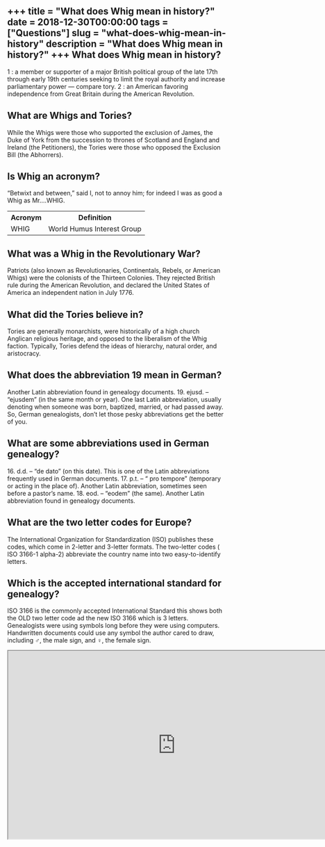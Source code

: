 +++
title = "What does Whig mean in history?"
date = 2018-12-30T00:00:00
tags = ["Questions"]
slug = "what-does-whig-mean-in-history"
description = "What does Whig mean in history?"
+++
What does Whig mean in history?
-------------------------------

1 : a member or supporter of a major British political group of the late 17th through early 19th centuries seeking to limit the royal authority and increase parliamentary power — compare tory. 2 : an American favoring independence from Great Britain during the American Revolution.

What are Whigs and Tories?
--------------------------

While the Whigs were those who supported the exclusion of James, the Duke of York from the succession to thrones of Scotland and England and Ireland (the Petitioners), the Tories were those who opposed the Exclusion Bill (the Abhorrers).

Is Whig an acronym?
-------------------

“Betwixt and between,” said I, not to annoy him; for indeed I was as good a Whig as Mr….WHIG.

<table><tr><th>Acronym</th><th>Definition</th></tr><tr><td>WHIG</td><td>World Humus Interest Group</td></tr></table>

What was a Whig in the Revolutionary War?
-----------------------------------------

Patriots (also known as Revolutionaries, Continentals, Rebels, or American Whigs) were the colonists of the Thirteen Colonies. They rejected British rule during the American Revolution, and declared the United States of America an independent nation in July 1776.

What did the Tories believe in?
-------------------------------

Tories are generally monarchists, were historically of a high church Anglican religious heritage, and opposed to the liberalism of the Whig faction. Typically, Tories defend the ideas of hierarchy, natural order, and aristocracy.

What does the abbreviation 19 mean in German?
---------------------------------------------

Another Latin abbreviation found in genealogy documents. 19. ejusd. – “ejusdem” (in the same month or year). One last Latin abbreviation, usually denoting when someone was born, baptized, married, or had passed away. So, German genealogists, don’t let those pesky abbreviations get the better of you.

What are some abbreviations used in German genealogy?
-----------------------------------------------------

16\. d.d. – “de dato” (on this date). This is one of the Latin abbreviations frequently used in German documents. 17. p.t. – “ pro tempore” (temporary or acting in the place of). Another Latin abbreviation, sometimes seen before a pastor’s name. 18. eod. – “eodem” (the same). Another Latin abbreviation found in genealogy documents.

What are the two letter codes for Europe?
-----------------------------------------

The International Organization for Standardization (ISO) publishes these codes, which come in 2-letter and 3-letter formats. The two-letter codes ( ISO 3166-1 alpha-2) abbreviate the country name into two easy-to-identify letters.

Which is the accepted international standard for genealogy?
-----------------------------------------------------------

ISO 3166 is the commonly accepted International Standard this shows both the OLD two letter code ad the new ISO 3166 which is 3 letters. Genealogists were using symbols long before they were using computers. Handwritten documents could use any symbol the author cared to draw, including ♂, the male sign, and ♀, the female sign.

<iframe allow="accelerometer; autoplay; clipboard-write; encrypted-media; gyroscope; picture-in-picture" allowfullscreen="" class="__youtube_prefs__  epyt-is-override  no-lazyload" data-no-lazy="1" data-origheight="433" data-origwidth="770" data-skipgform_ajax_framebjll="" height="433" id="_ytid_93556" loading="lazy" src="https://www.youtube.com/embed/NTwusMR__Ao?enablejsapi=1&autoplay=0&cc_load_policy=0&cc_lang_pref=&iv_load_policy=1&loop=0&modestbranding=0&rel=1&fs=1&playsinline=0&autohide=2&theme=dark&color=red&controls=1&" title="YouTube player" width="770"></iframe>